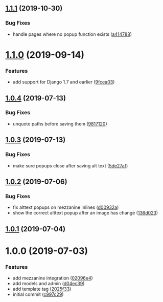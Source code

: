 ## [1.1.1](https://github.com/unplugstudio/django-alttext/compare/v1.1.0...v1.1.1) (2019-10-30)


### Bug Fixes

* handle pages where no popup function exists ([a414788](https://github.com/unplugstudio/django-alttext/commit/a414788))



# [1.1.0](https://github.com/unplugstudio/django-alttext/compare/v1.0.4...v1.1.0) (2019-09-14)


### Features

* add support for Django 1.7 and earlier ([9fcea03](https://github.com/unplugstudio/django-alttext/commit/9fcea03))



## [1.0.4](https://github.com/unplugstudio/django-alttext/compare/v1.0.3...v1.0.4) (2019-07-13)


### Bug Fixes

* unquote paths before saving them ([9817120](https://github.com/unplugstudio/django-alttext/commit/9817120))



## [1.0.3](https://github.com/unplugstudio/django-alttext/compare/v1.0.2...v1.0.3) (2019-07-13)


### Bug Fixes

* make sure popups close after saving alt text ([5de27af](https://github.com/unplugstudio/django-alttext/commit/5de27af))



## [1.0.2](https://github.com/unplugstudio/django-alttext/compare/v1.0.1...v1.0.2) (2019-07-06)


### Bug Fixes

* fix alttext popups on mezzanine inlines ([d00932a](https://github.com/unplugstudio/django-alttext/commit/d00932a))
* show the correct alttext popup after an image has change ([136d023](https://github.com/unplugstudio/django-alttext/commit/136d023))



## [1.0.1](https://github.com/unplugstudio/django-alttext/compare/v1.0.0...v1.0.1) (2019-07-04)



# 1.0.0 (2019-07-03)


### Features

* add mezzanine integration ([02096e4](https://github.com/unplugstudio/django-alttext/commit/02096e4))
* add models and admin ([d04ec39](https://github.com/unplugstudio/django-alttext/commit/d04ec39))
* add template tag ([2025f33](https://github.com/unplugstudio/django-alttext/commit/2025f33))
* initial commit ([c997c29](https://github.com/unplugstudio/django-alttext/commit/c997c29))



